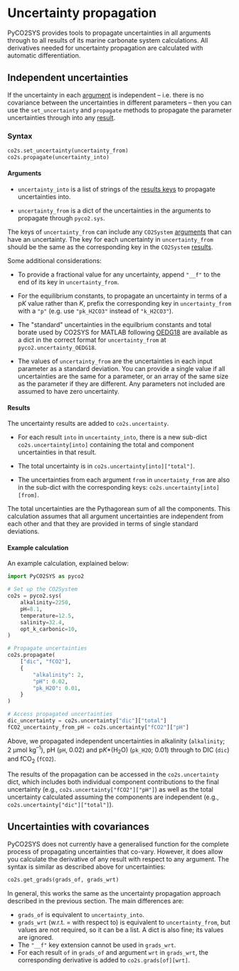 # Uncertainty propagation

PyCO2SYS provides tools to propagate uncertainties in all arguments through to all results of its marine carbonate system calculations.  All derivatives needed for uncertainty propagation are calculated with automatic differentiation.

## Independent uncertainties

If the uncertainty in each [argument](detail.md/#keyword-arguments) is independent – i.e. there is no covariance between the uncertainties in different parameters – then you can use the `set_uncertainty` and `propagate` methods to propagate the parameter uncertainties through into any [result](detail.md/#results).

### Syntax

```python
co2s.set_uncertainty(uncertainty_from)
co2s.propagate(uncertainty_into)
```

#### Arguments

  * `uncertainty_into` is a list of strings of the [results keys](detail.md/#results) to propagate uncertainties into.

  * `uncertainty_from` is a dict of the uncertainties in the arguments to propagate through `pyco2.sys`.

The keys of `uncertainty_from` can include any `CO2System` [arguments](detail.md/#keyword-arguments) that can have an uncertainty.  The key for each uncertainty in `uncertainty_from` should be the same as the corresponding key in the `CO2System` [results](detail.md/#results).

Some additional considerations:

  * To provide a fractional value for any uncertainty, append `"__f"` to the end of its key in `uncertainty_from`.

  * For the equilibrium constants, to propagate an uncertainty in terms of a p<i>K</i> value rather than <i>K</i>, prefix the corresponding key in `uncertainty_from` with a `"p"` (e.g. use `"pk_H2CO3"` instead of `"k_H2CO3"`).

  * The "standard" uncertainties in the equilbrium constants and total borate used by CO2SYS for MATLAB following [OEDG18](refs.md/#o) are available as a dict in the correct format for `uncertainty_from` at `pyco2.uncertainty_OEDG18`.

  * The values of `uncertainty_from` are the uncertainties in each input parameter as a standard deviation.  You can provide a single value if all uncertainties are the same for a parameter, or an array of the same size as the parameter if they are different.  Any parameters not included are assumed to have zero uncertainty.

#### Results

The uncertainty results are added to `co2s.uncertainty`.
    
  * For each result `into` in `uncertainty_into`, there is a new sub-dict `co2s.uncertainty[into]` containing the total and component uncertainties in that result.

  * The total uncertainty is in `co2s.uncertainty[into]["total"]`.

  * The uncertainties from each argument `from` in `uncertainty_from` are also in the sub-dict with the corresponding keys: `co2s.uncertainty[into][from]`.

The total uncertainties are the Pythagorean sum of all the components.  This calculation assumes that all argument uncertainties are independent from each other and that they are provided in terms of single standard deviations.

#### Example calculation

An example calculation, explained below:

```python
import PyCO2SYS as pyco2

# Set up the CO2System
co2s = pyco2.sys(
    alkalinity=2250,
    pH=8.1,
    temperature=12.5,
    salinity=32.4,
    opt_k_carbonic=10,
)

# Propagate uncertainties
co2s.propagate(
    ["dic", "fCO2"],
    {
        "alkalinity": 2,
        "pH": 0.02,
        "pk_H2O": 0.01,
    }
)

# Access propagated uncertainties
dic_uncertainty = co2s.uncertainty["dic"]["total"]
fCO2_uncertainty_from_pH = co2s.uncertainty["fCO2"]["pH"]
```

Above, we propagated independent uncertainties in alkalinity (`alkalinity`; 2&nbsp;µmol&nbsp;kg<sup>–1</sup>), pH (`pH`, 0.02) and p<i>K</i>*(H<sub>2</sub>O) (`pk_H2O`; 0.01) through to DIC (`dic`) and fCO<sub>2</sub> (`fCO2`).

The results of the propagation can be accessed in the `co2s.uncertainty` dict, which includes both individual component contributions to the final uncertainty (e.g., `co2s.uncertainty["fCO2"]["pH"]`) as well as the total uncertainty calculated assuming the components are independent (e.g., `co2s.uncertainty["dic"]["total"]`).

## Uncertainties with covariances

PyCO2SYS does not currently have a generalised function for the complete process of propagating uncertainties that co-vary.  However, it does allow you calculate the derivative of any result with respect to any argument.  The syntax is similar as described above for uncertainties:

```python
co2s.get_grads(grads_of, grads_wrt)
```

 In general, this works the same as the uncertainty propagation approach described in the previous section.  The main differences are:

  * `grads_of` is equivalent to `uncertainty_into`.
  * `grads_wrt` (w.r.t. = with respect to) is equivalent to `uncertainty_from`, but values are not required, so it can be a list.  A dict is also fine; its values are ignored.
  * The `"__f"` key extension cannot be used in `grads_wrt`.
  * For each result `of` in `grads_of` and argument `wrt` in `grads_wrt`, the corresponding derivative is added to `co2s.grads[of][wrt]`.
